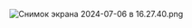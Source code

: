 ![Снимок экрана 2024-07-06 в 16.27.40.png](..%2F..%2F%D0%A1%D0%BD%D0%B8%D0%BC%D0%BE%D0%BA%20%D1%8D%D0%BA%D1%80%D0%B0%D0%BD%D0%B0%202024-07-06%20%D0%B2%2016.27.40.png)